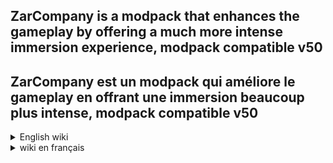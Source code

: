 ## ZarCompany is a modpack that enhances the gameplay by offering a much more intense immersion experience, modpack compatible v50
## ZarCompany est un modpack qui améliore le gameplay en offrant une immersion beaucoup plus intense, modpack compatible v50

<details>
<summary>English wiki</summary>

## Before you start, please follow these steps. It will take 5 minutes.

### Installation

Install r2modman with this link: [r2modman](https://thunderstore.io/package/ebkr/r2modman/)

Then, on the site, click on 'Install with Mod Manager' or, in r2modman, click on 'Download'.

---

### The modpack includes 5 additional custom slots, which are explained in the photo below.

![ReservedSlot](https://cdn.discordapp.com/attachments/1240384583472775340/1242812078318682162/reservedslot.png?ex=664f3271&is=664de0f1&hm=296942f4c96ecbbb8d0ea123fc5000b2e267656f951a8ac6edd1214f5d666eb6&)

You can modify the slot configurations as you wish in the "ModAuthor.ReservedObjectName.cfg" files.

---

### Other configs

If you wish to configure other modpack options, here are the main useful configurations:

- "me.loaforc.facilitymeltdown.cfg" if you find the Facility Meltdown mechanics too difficult or too easy.
- "FlipMods.HotbarPlus.cfg" if you want more or fewer inventory slots

### reporting bugs

If you encounter bugs, you can report them on the GitHub (link at the top left of the header). This will allow me to fix them.

</details>

<details>
<summary>wiki en français</summary>

## Avant de commencer, veuillez suivre ces étapes. Cela prendra 5 minutes.

### Installation

Installez r2modman avec ce lien: [r2modman](https://thunderstore.io/package/ebkr/r2modman/)

Puis, sur le site, cliquez sur 'Install with Mod Manager' ou, dans r2modman, cliquez sur 'Download'.

---

### Le modpack comprend 5 slots supplémentaires personnalisés, qui sont expliqués sur la photo ci-dessous.

![ReservedSlot](https://cdn.discordapp.com/attachments/1240384583472775340/1242812078318682162/reservedslot.png?ex=664f3271&is=664de0f1&hm=296942f4c96ecbbb8d0ea123fc5000b2e267656f951a8ac6edd1214f5d666eb6&)

Vous pouvez modifier les configurations des slots comme vous le souhaitez dans les fichiers "AuteurDuMod.ReservedNomDeLObjet.cfg".

---


### Autres configs


Si vous souhaitez configurer d'autres options du modpack, voici les principales configurations utiles :

- "me.loaforc.facilitymeltdown.cfg" si vous trouvez la mécanique de Facility Meltdown trop difficile ou trop facile
- "FlipMods.HotbarPlus.cfg" si vous voulez plus ou moins de slots d'inventaire

---

### signaler des bugs

Si vous rencontrez des bugs, vous pouvez les signaler sur le GitHub (lien en haut à gauche de l'entête), ou sur le Discord (lien ci-dessous). Cela me permettrait de les corriger.

### Rejoignez le serveur discord!
[![Discord](https://cdn.discordapp.com/attachments/1240384583472775340/1240390481376973022/Discord_Logo_256.png?ex=66466328&is=664511a8&hm=0f3ababfbfb71f34267894340e3e83540d49758f04780d1ca95f6cb7f13d1aa1&)](https://discord.gg/cfDT9kYpWt)

</details>
